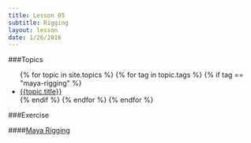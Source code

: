 ```yaml
---
title: Lesson 05
subtitle: Rigging
layout: lesson
date: 1/26/2016
---
```


###Topics
<ul>
 {% for topic in site.topics %}
   {% for tag in topic.tags %}
       {% if tag == "maya-rigging" %}
           <li><a href="{{ topic.url | prepend: site.baseurl }}">{{topic.title}}</a></li>
        {% endif %}
   {% endfor %}
 {% endfor %}
</ul>

###Exercise

####<a href="/3d-digital-art-and-design--oer/exercises/maya-rigging/maya-rigging.html"><span class="exercise-title">Maya Rigging</span></a>